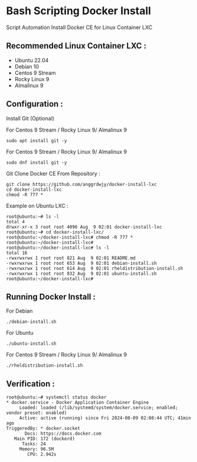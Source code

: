 # Bash Scripting Docker Install
Script Automation Install Docker CE for Linux Container LXC

Recommended Linux Container LXC : 
---------------
- Ubuntu 22.04
- Debian 10
- Centos 9 Stream
- Rocky Linux 9
- Almalinux 9

Configuration :
---------------
Install Git (Optional)

For Centos 9 Stream / Rocky Linux 9/ Almalinux 9
```
sudo apt install git -y
```
For Centos 9 Stream / Rocky Linux 9/ Almalinux 9
```
sudo dnf install git -y 
```

Git Clone Docker CE From Repository :
```
git clone https://github.com/anggrdwjy/docker-install-lxc
cd docker-install-lxc
chmod -R 777 *
```
Example on Ubuntu LXC :
```
root@ubuntu:~# ls -l
total 4
drwxr-xr-x 3 root root 4096 Aug  9 02:01 docker-install-lxc
root@ubuntu:~# cd docker-install-lxc/
root@ubuntu:~/docker-install-lxc# chmod -R 777 *
root@ubuntu:~/docker-install-lxc# 
root@ubuntu:~/docker-install-lxc# ls -l
total 16
-rwxrwxrwx 1 root root 821 Aug  9 02:01 README.md
-rwxrwxrwx 1 root root 653 Aug  9 02:01 debian-install.sh
-rwxrwxrwx 1 root root 614 Aug  9 02:01 rheldistribution-install.sh
-rwxrwxrwx 1 root root 832 Aug  9 02:01 ubuntu-install.sh
root@ubuntu:~/docker-install-lxc#
```

Running Docker Install :
-----------------
For Debian
```
./debian-install.sh
```
For Ubuntu
```
./ubuntu-install.sh              
```
For Centos 9 Stream / Rocky Linux 9/ Almalinux 9
```
./rheldistribution-install.sh
```

Verification :
---------------
```
root@ubuntu:~# systemctl status docker
* docker.service - Docker Application Container Engine
     Loaded: loaded (/lib/systemd/system/docker.service; enabled; vendor preset: enabled)
     Active: active (running) since Fri 2024-08-09 02:08:44 UTC; 41min ago
TriggeredBy: * docker.socket
       Docs: https://docs.docker.com
   Main PID: 172 (dockerd)
      Tasks: 24
     Memory: 96.5M
        CPU: 2.942s
```

